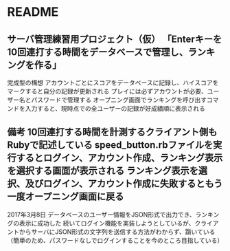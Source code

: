 # README
サーバ管理練習用プロジェクト（仮）
「Enterキーを10回連打する時間をデータベースで管理し、ランキングを作る」
-------------------------------------------------------------------------------------------------------------------
完成型の構想
  アカウントごとにスコアをデータベースに記録し、ハイスコアをマークすると自分の記録が更新される
  プレイには必ずアカウントが必要、ユーザー名とパスワードで管理する
  オープニング画面でランキングを呼び出すコマンドを入力すると、現時点での全ユーザーの記録が好成績順に表示される
  
 備考
  10回連打する時間を計測するクライアント側もRubyで記述している
  speed_button.rbファイルを実行するとログイン、アカウント作成、ランキング表示を選択する画面が表示される
  ランキング表示を選択、及びログイン、アカウント作成に失敗するともう一度オープニング画面に戻る
-------------------------------------------------------------------------------------------------------------------
2017年3月8日
データベースのユーザー情報をJSON形式で出力でき、ランキングの表示に成功した
続いてログイン機能を実装しようとしているが、クライアントからサーバにJSON形式の文字列を送信する方法がわからず、躓いている
（簡単のため、パスワードなしでログインすることを今のところ目指している）
